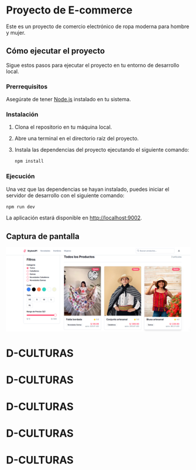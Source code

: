 # Proyecto de E-commerce

Este es un proyecto de comercio electrónico de ropa moderna para hombre y mujer.

## Cómo ejecutar el proyecto

Sigue estos pasos para ejecutar el proyecto en tu entorno de desarrollo local.

### Prerrequisitos

Asegúrate de tener [Node.js](https://nodejs.org/) instalado en tu sistema.

### Instalación

1.  Clona el repositorio en tu máquina local.
2.  Abre una terminal en el directorio raíz del proyecto.
3.  Instala las dependencias del proyecto ejecutando el siguiente comando:

    ```bash
    npm install
    ```

### Ejecución

Una vez que las dependencias se hayan instalado, puedes iniciar el servidor de desarrollo con el siguiente comando:

```bash
npm run dev
```

La aplicación estará disponible en [http://localhost:9002](http://localhost:9002).

## Captura de pantalla

![Captura de pantalla de la aplicación](Screenshot_1.png)
# D-CULTURAS
# D-CULTURAS
# D-CULTURAS
# D-CULTURAS
# D-CULTURAS
